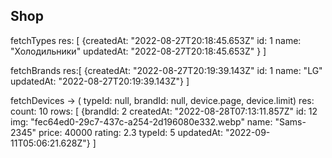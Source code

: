 ## Shop
	 
fetchTypes
		res: [
		{createdAt: "2022-08-27T20:18:45.653Z"
		id: 1
		name: "Холодильники"
		updatedAt: "2022-08-27T20:18:45.653Z" }
		]

fetchBrands 
	res:[
		{createdAt: "2022-08-27T20:19:39.143Z"
		id: 1 
		name: "LG"
		updatedAt: "2022-08-27T20:19:39.143Z"}
		]

fetchDevices -> ( typeId: null, brandId: null, device.page, device.limit)
	res:
		count: 10
		rows: [
			{brandId: 2
			createdAt: "2022-08-28T07:13:11.857Z"
			id: 12
			img: "fec64ed0-29c7-437c-a254-2d196080e332.webp"
			name: "Sams-2345"
			price: 40000
			rating: 2.3
			typeId: 5
			updatedAt: "2022-09-11T05:06:21.628Z"}
		]
